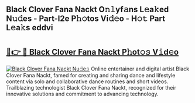 ## Black Clover Fana Nackt O𝚗𝚕yf𝚊ns L𝚎a𝚔ed N𝚞𝚍es - Part-l2e P𝚑𝚘tos Vi𝚍𝚎o - H𝚘𝚝 Part L𝚎a𝚔s eddvi

# <h2><a href="http://kf8o0w.oniu.top/?m=Black+Clover+Fana+Nackt">🔗👉 🔴 Black Clover Fana Nackt P𝚑ot𝚘𝚜 V𝚒d𝚎o</a></h2>

[![Black Clover Fana Nackt Nu𝚍e𝚜](https://i.imgur.com/0qMVB7G.gif)](http://kf8o0w.oniu.top/?m=Black+Clover+Fana+Nackt)
Online entertainer and digital artist Black Clover Fana Nackt, famed for creating and sharing dance and lifestyle content via solo and collaborative dance routines and short videos. Trailblazing technologist Black Clover Fana Nackt, recognized for their innovative solutions and commitment to advancing technology.  
